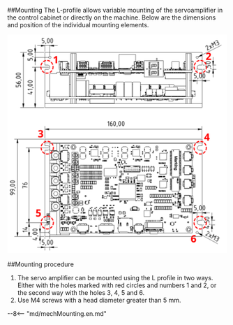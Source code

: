 ##Mounting
The L-profile allows variable mounting of the servoamplifier in the control cabinet or directly on the machine.
Below are the dimensions and position of the individual mounting elements.

![TGZ-S-48-50/100-RI Mounting](../img/mounting.svg)

##Mounting procedure

1. The servo amplifier can be mounted using the L profile in two ways. Either with the holes marked with red circles and numbers 1 and 2, or the second way with the holes 3, 4, 5 and 6.
2. Use M4 screws with a head diameter greater than 5 mm.

--8<-- "md/mechMounting.en.md"

